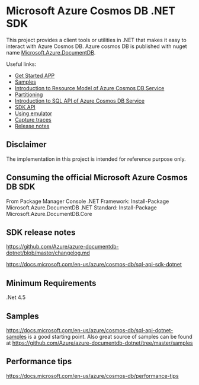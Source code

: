 # Microsoft Azure Cosmos DB .NET SDK
This project provides a client tools or utilities in .NET that makes it easy to interact with Azure Cosmos DB. Azure cosmos DB is published with nuget name [Microsoft.Azure.DocumentDB](https://www.nuget.org/packages/Microsoft.Azure.DocumentDB/). 

Useful links:
- [Get Started APP](https://docs.microsoft.com/en-us/azure/cosmos-db/sql-api-get-started)
- [Samples](https://docs.microsoft.com/en-us/azure/cosmos-db/sql-api-dotnet-samples)
- [Introduction to Resource Model of Azure Cosmos DB Service]( https://docs.microsoft.com/en-us/azure/cosmos-db/sql-api-resources)
- [Partitioning](https://docs.microsoft.com/en-us/azure/cosmos-db/partition-data)
- [Introduction to SQL API of Azure Cosmos DB Service](https://docs.microsoft.com/en-us/azure/cosmos-db/sql-api-sql-query)
- [SDK API](https://docs.microsoft.com/en-us/dotnet/api/overview/azure/cosmosdb?view=azure-dotnet)
- [Using emulator](https://github.com/Azure/azure-documentdb-dotnet/blob/master/docs/documentdb-nosql-local-emulator.md)
- [Capture traces](https://github.com/Azure/azure-documentdb-dotnet/blob/master/docs/documentdb-sdk_capture_etl.md)
- [Release notes](https://github.com/Azure/azure-documentdb-dotnet/blob/master/changelog.md)

## Disclaimer
The implementation in this project is intended for reference purpose only.

## Consuming the official Microsoft Azure Cosmos DB SDK
From Package Manager Console
    .NET Framework: Install-Package Microsoft.Azure.DocumentDB
    .NET Standard: Install-Package Microsoft.Azure.DocumentDB.Core
   
## SDK release notes
https://github.com/Azure/azure-documentdb-dotnet/blob/master/changelog.md 

https://docs.microsoft.com/en-us/azure/cosmos-db/sql-api-sdk-dotnet

## Minimum Requirements
.Net 4.5

## Samples
https://docs.microsoft.com/en-us/azure/cosmos-db/sql-api-dotnet-samples is a good starting point.
Also great source of samples can be found at https://github.com/Azure/azure-documentdb-dotnet/tree/master/samples

## Performance tips
https://docs.microsoft.com/en-us/azure/cosmos-db/performance-tips
